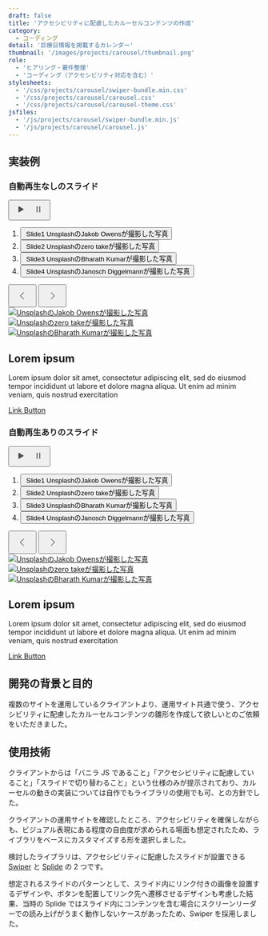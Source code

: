 ```yaml
---
draft: false
title: 'アクセシビリティに配慮したカルーセルコンテンツの作成'
category:
  - コーディング
detail: '診療日情報を掲載するカレンダー'
thumbnail: '/images/projects/carousel/thumbnail.png'
role:
  - 'ヒアリング・要件整理'
  - 'コーディング（アクセシビリティ対応を含む）'
stylesheets:
  - '/css/projects/carousel/swiper-bundle.min.css'
  - '/css/projects/carousel/carousel.css'
  - '/css/projects/carousel/carousel-theme.css'
jsfiles:
  - '/js/projects/carousel/swiper-bundle.min.js'
  - '/js/projects/carousel/carousel.js'
---
```


## 実装例

<div>
  <h3 id="slide-manual">自動再生なしのスライド</h3>
  <div class="p-carousel" role="region" aria-labelledby="#slide-manual" id="carousel-sample01" data-slideautoplay="false">
    <!-- navigations -->
    <div class="p-carousel__nav">
      <!-- play / pause -->
      <button class="c-carousel-button-control" aria-controls="mainslide-track" id="carousel-control" aria-label="スライドを停止">
        <svg width="32" height="32" viewBox="0 0 32 32" fill="none" xmlns="http://www.w3.org/2000/svg" class="c-carousel-button-play">
          <path
            d="M22.2594 15.4023L13.0462 10.0925C12.8352 9.95192 12.5539 9.95192 12.343 10.0925C12.132 10.233 11.9912 10.4442 11.9912 10.6902V21.31C11.9912 21.5563 12.1318 21.8023 12.343 21.9078C12.4484 21.9782 12.5892 22.0133 12.6947 22.0133C12.8002 22.0133 12.941 21.9782 13.0465 21.9078L22.2596 16.598C22.4706 16.4574 22.6114 16.2462 22.6114 16.0002C22.6111 15.7537 22.4704 15.5077 22.2594 15.4022L22.2594 15.4023Z"
            fill="#4D4D4D"
          />
        </svg>
        <svg width="32" height="32" viewBox="0 0 32 32" fill="none" xmlns="http://www.w3.org/2000/svg" class="c-carousel-button-pause">
          <path
            d="M13.3332 9.77765C13.0975 9.77765 12.8713 9.8714 12.7046 10.0381C12.5381 10.2049 12.4443 10.431 12.4443 10.6667V21.3329C12.4443 21.6505 12.6138 21.9441 12.8888 22.1028C13.1637 22.2615 13.5026 22.2615 13.7776 22.1028C14.0528 21.9441 14.2222 21.6506 14.2222 21.3329V10.6667C14.2222 10.431 14.1285 10.2049 13.9617 10.0381C13.795 9.8714 13.5689 9.77765 13.3332 9.77765H13.3332Z"
            fill="#4D4D4D"
          />
          <path
            d="M18.6669 9.77765C18.4312 9.77765 18.2051 9.8714 18.0383 10.0381C17.8716 10.2049 17.7778 10.431 17.7778 10.6667V21.3329C17.7778 21.6505 17.9472 21.9441 18.2225 22.1028C18.4975 22.2615 18.8363 22.2615 19.1113 22.1028C19.3863 21.9441 19.5557 21.6506 19.5557 21.3329V10.6667C19.5557 10.431 19.462 10.2049 19.2955 10.0381C19.1287 9.8714 18.9026 9.77765 18.6669 9.77765H18.6669Z"
            fill="#4D4D4D"
          />
        </svg>
      </button>
      <!-- Thunbnails -->
      <div class="p-carousel__thumbnailArea">
        <div class="p-carousel__thumbnails">
          <div class="swiper" id="thumbnails-track">
            <ol class="swiper-wrapper" role="tablist" aria-label="表示するスライドを選択してください">
              <li class="swiper-slide" role="presentation">
                <button type="button" role="tab" aria-controls="carousel-item-1-1" class="p-carousel__thumbnail">
                  <span class="p-carousel__thumbnail-inner">
                    <span class="c-carousel__thumbnail-image"><img src="/images/projects/carousel/thumb-1.jpg" alt="" /></span>
                    <span class="c-carousel__thumbnail-heading">Slide1</span>
                    <span class="c-carousel__thumbnail-summary">UnsplashのJakob Owensが撮影した写真</span>
                  </span>
                </button>
              </li>
              <li class="swiper-slide" role="presentation">
                <button type="button" role="tab" aria-controls="carousel-item-1-2" class="p-carousel__thumbnail">
                  <span class="p-carousel__thumbnail-inner">
                    <span class="c-carousel__thumbnail-image"><img src="/images/projects/carousel/thumb-2.jpg" alt="" /></span>
                    <span class="c-carousel__thumbnail-heading">Slide2</span>
                    <span class="c-carousel__thumbnail-summary">Unsplashのzero takeが撮影した写真</span>
                  </span>
                </button>
              </li>
              <li class="swiper-slide" role="presentation">
                <button type="button" role="tab" aria-controls="carousel-item-1-3" class="p-carousel__thumbnail">
                  <span class="p-carousel__thumbnail-inner">
                    <span class="c-carousel__thumbnail-image"><img src="/images/projects/carousel/thumb-3.jpg" alt="" /></span>
                    <span class="c-carousel__thumbnail-heading">Slide3</span>
                    <span class="c-carousel__thumbnail-summary">UnsplashのBharath Kumarが撮影した写真</span>
                  </span>
                </button>
              </li>
              <li class="swiper-slide" role="presentation">
                <button type="button" role="tab" aria-controls="carousel-item-1-4" class="p-carousel__thumbnail">
                  <span class="p-carousel__thumbnail-inner">
                    <span class="c-carousel__thumbnail-image"><img src="/images/projects/carousel/thumb-4.jpg" alt="" /></span>
                    <span class="c-carousel__thumbnail-heading">Slide4</span>
                    <span class="c-carousel__thumbnail-summary">UnsplashのJanosch Diggelmannが撮影した写真</span>
                  </span>
                </button>
              </li>
            </ol>
          </div>
        </div>
      </div>
      <!-- Controls-->
      <div class="p-carousel__controls">
        <button class="c-carousel-control-button c-carousel-control-button--prev" tabindex="0" aria-controls="thumbnails-track">
          <svg width="40" height="40" viewBox="0 0 40 40" fill="none" xmlns="http://www.w3.org/2000/svg">
            <path
              fill-rule="evenodd"
              clip-rule="evenodd"
              d="M22.375 27.3125L23.1704 26.5171L16.6532 20L23.1704 13.4829L22.375 12.6875L15.0625 20L22.375 27.3125Z"
              fill="#4D4D4D"
              class="c-carousel-control-button-arrow"
            />
          </svg>
        </button>
        <button class="c-carousel-control-button c-carousel-control-button--next" tabindex="0" aria-controls="thumbnails-track">
          <svg width="40" height="40" viewBox="0 0 40 40" fill="none" xmlns="http://www.w3.org/2000/svg">
            <path
              fill-rule="evenodd"
              clip-rule="evenodd"
              d="M17.625 27.3125L16.8296 26.5171L23.3468 20L16.8296 13.4829L17.625 12.6875L24.9375 20L17.625 27.3125Z"
              fill="#4D4D4D"
              class="c-carousel-control-button-arrow"
            />
          </svg>
        </button>
      </div>
    </div>
    <!-- Slide -->
    <div class="p-carousel__items swiper js-mainslide-track" id="mainslide-track">
      <div class="swiper-wrapper" role="presentation">
        <div class="swiper-slide" id="carousel-item-1-1" role="tabpanel">
          <div class="p-catousel__item">
            <a href="#">
              <picture class="c-carousel__items-image">
                <source media="(max-width:767px)" srcset="/images/projects/carousel/image1_s.jpg 340w" sizes="100vw" />
                <source media="(min-width:768px)" srcset="/images/projects/carousel/image1_l.jpg 1440w" sizes="(max-width:1440px) 100vw, 1440px" />
                <img src="/images/projects/carousel/image1_l.jpg" alt="UnsplashのJakob Owensが撮影した写真" />
              </picture>
            </a>
          </div>
        </div>
        <div class="swiper-slide" id="carousel-item-1-2" role="tabpanel">
          <div class="p-catousel__item">
            <a href="#">
              <picture class="c-carousel__items-image">
                <source media="(max-width:767px)" srcset="/images/projects/carousel/image2_s.jpg 340w" sizes="100vw" />
                <source media="(min-width:768px)" srcset="/images/projects/carousel/image2_l.jpg 1440w" sizes="(max-width:1440px) 100vw, 1440px" />
                <img src="/images/projects/carousel/image2_l.jpg" alt="Unsplashのzero takeが撮影した写真" />
              </picture>
            </a>
          </div>
        </div>
        <div class="swiper-slide" id="carousel-item-1-3" role="tabpanel">
          <div class="p-catousel__item">
            <a href="#">
              <picture class="c-carousel__items-image">
                <source media="(max-width:767px)" srcset="/images/projects/carousel/image3_s.jpg 340w" sizes="100vw" />
                <source media="(min-width:768px)" srcset="/images/projects/carousel/image3_l.jpg 1440w" sizes="(max-width:1440px) 100vw, 1440px" />
                <img src="/images/projects/carousel/image3_l.jpg" alt="UnsplashのBharath Kumarが撮影した写真" />
              </picture>
            </a>
          </div>
        </div>
        <div class="swiper-slide" id="carousel-item-1-4" role="tabpanel">
          <div class="p-catousel__item p-catousel__item--content p-carousel__item--p-slide4">
            <div class="p-slide4__content">
              <h2 class="p-slide4__heading">Lorem ipsum</h2>
              <p>
                Lorem ipsum dolor sit amet, consectetur adipiscing elit, sed do eiusmod tempor incididunt ut labore et dolore magna aliqua. Ut enim ad minim veniam, quis nostrud exercitation
              </p>
              <div class="p-slide4__link"><a href="#" class="c-button c-button--white">Link Button</a></div>
            </div>
            <div class="p-slide4__image"><img src="/images/projects/carousel/image4_l.jpg" alt="" /></div>
          </div>
        </div>
      </div>
    </div>
  </div>
</div>

<div class="mt-20">
  <h3 id="slide-autoplay">自動再生ありのスライド</h3>
  <div class="p-carousel" role="region" aria-labelledby="#slide-autoplay" id="carousel-sample02" data-slideautoplay="true">
    <!-- navigations -->
    <div class="p-carousel__nav">
      <!-- play / pause -->
      <button class="c-carousel-button-control" aria-controls="mainslide-track2" id="carousel-control2" aria-label="スライドを停止">
        <svg width="32" height="32" viewBox="0 0 32 32" fill="none" xmlns="http://www.w3.org/2000/svg" class="c-carousel-button-play">
          <path
            d="M22.2594 15.4023L13.0462 10.0925C12.8352 9.95192 12.5539 9.95192 12.343 10.0925C12.132 10.233 11.9912 10.4442 11.9912 10.6902V21.31C11.9912 21.5563 12.1318 21.8023 12.343 21.9078C12.4484 21.9782 12.5892 22.0133 12.6947 22.0133C12.8002 22.0133 12.941 21.9782 13.0465 21.9078L22.2596 16.598C22.4706 16.4574 22.6114 16.2462 22.6114 16.0002C22.6111 15.7537 22.4704 15.5077 22.2594 15.4022L22.2594 15.4023Z"
            fill="#4D4D4D"
          />
        </svg>
        <svg width="32" height="32" viewBox="0 0 32 32" fill="none" xmlns="http://www.w3.org/2000/svg" class="c-carousel-button-pause">
          <path
            d="M13.3332 9.77765C13.0975 9.77765 12.8713 9.8714 12.7046 10.0381C12.5381 10.2049 12.4443 10.431 12.4443 10.6667V21.3329C12.4443 21.6505 12.6138 21.9441 12.8888 22.1028C13.1637 22.2615 13.5026 22.2615 13.7776 22.1028C14.0528 21.9441 14.2222 21.6506 14.2222 21.3329V10.6667C14.2222 10.431 14.1285 10.2049 13.9617 10.0381C13.795 9.8714 13.5689 9.77765 13.3332 9.77765H13.3332Z"
            fill="#4D4D4D"
          />
          <path
            d="M18.6669 9.77765C18.4312 9.77765 18.2051 9.8714 18.0383 10.0381C17.8716 10.2049 17.7778 10.431 17.7778 10.6667V21.3329C17.7778 21.6505 17.9472 21.9441 18.2225 22.1028C18.4975 22.2615 18.8363 22.2615 19.1113 22.1028C19.3863 21.9441 19.5557 21.6506 19.5557 21.3329V10.6667C19.5557 10.431 19.462 10.2049 19.2955 10.0381C19.1287 9.8714 18.9026 9.77765 18.6669 9.77765H18.6669Z"
            fill="#4D4D4D"
          />
        </svg>
      </button>
      <!-- Thunbnails -->
      <div class="p-carousel__thumbnailArea">
        <div class="p-carousel__thumbnails">
          <div class="swiper" id="thumbnails-track2">
            <ol class="swiper-wrapper" role="tablist" aria-label="表示するスライドを選択してください">
              <li class="swiper-slide" role="presentation">
                <button type="button" role="tab" aria-controls="carousel-item-2-1" class="p-carousel__thumbnail">
                  <span class="p-carousel__thumbnail-inner">
                    <span class="c-carousel__thumbnail-image"><img src="/images/projects/carousel/thumb-1.jpg" alt="" /></span>
                    <span class="c-carousel__thumbnail-heading">Slide1</span>
                    <span class="c-carousel__thumbnail-summary">UnsplashのJakob Owensが撮影した写真</span>
                  </span>
                </button>
              </li>
              <li class="swiper-slide" role="presentation">
                <button type="button" role="tab" aria-controls="carousel-item-2-2" class="p-carousel__thumbnail">
                  <span class="p-carousel__thumbnail-inner">
                    <span class="c-carousel__thumbnail-image"><img src="/images/projects/carousel/thumb-2.jpg" alt="" /></span>
                    <span class="c-carousel__thumbnail-heading">Slide2</span>
                    <span class="c-carousel__thumbnail-summary">Unsplashのzero takeが撮影した写真</span>
                  </span>
                </button>
              </li>
              <li class="swiper-slide" role="presentation">
                <button type="button" role="tab" aria-controls="carousel-item-2-3" class="p-carousel__thumbnail">
                  <span class="p-carousel__thumbnail-inner">
                    <span class="c-carousel__thumbnail-image"><img src="/images/projects/carousel/thumb-3.jpg" alt="" /></span>
                    <span class="c-carousel__thumbnail-heading">Slide3</span>
                    <span class="c-carousel__thumbnail-summary">UnsplashのBharath Kumarが撮影した写真</span>
                  </span>
                </button>
              </li>
              <li class="swiper-slide" role="presentation">
                <button type="button" role="tab" aria-controls="carousel-item-2-4" class="p-carousel__thumbnail">
                  <span class="p-carousel__thumbnail-inner">
                    <span class="c-carousel__thumbnail-image"><img src="/images/projects/carousel/thumb-4.jpg" alt="" /></span>
                    <span class="c-carousel__thumbnail-heading">Slide4</span>
                    <span class="c-carousel__thumbnail-summary">UnsplashのJanosch Diggelmannが撮影した写真</span>
                  </span>
                </button>
              </li>
            </ol>
          </div>
        </div>
      </div>
      <!-- Controls-->
      <div class="p-carousel__controls">
        <button class="c-carousel-control-button c-carousel-control-button--prev" tabindex="0" aria-controls="thumbnails-track2">
          <svg width="40" height="40" viewBox="0 0 40 40" fill="none" xmlns="http://www.w3.org/2000/svg">
            <path
              fill-rule="evenodd"
              clip-rule="evenodd"
              d="M22.375 27.3125L23.1704 26.5171L16.6532 20L23.1704 13.4829L22.375 12.6875L15.0625 20L22.375 27.3125Z"
              fill="#4D4D4D"
              class="c-carousel-control-button-arrow"
            />
          </svg>
        </button>
        <button class="c-carousel-control-button c-carousel-control-button--next" tabindex="0" aria-controls="thumbnails-track2">
          <svg width="40" height="40" viewBox="0 0 40 40" fill="none" xmlns="http://www.w3.org/2000/svg">
            <path
              fill-rule="evenodd"
              clip-rule="evenodd"
              d="M17.625 27.3125L16.8296 26.5171L23.3468 20L16.8296 13.4829L17.625 12.6875L24.9375 20L17.625 27.3125Z"
              fill="#4D4D4D"
              class="c-carousel-control-button-arrow"
            />
          </svg>
        </button>
      </div>
    </div>
    <!-- Slide -->
    <div class="p-carousel__items swiper js-mainslide-track" id="mainslide-track2">
      <div class="swiper-wrapper" role="presentation">
        <div class="swiper-slide" id="carousel-item-2-1" role="tabpanel">
          <div class="p-catousel__item">
            <a href="#">
              <picture class="c-carousel__items-image">
                <source media="(max-width:767px)" srcset="/images/projects/carousel/image1_s.jpg 340w" sizes="100vw" />
                <source media="(min-width:768px)" srcset="/images/projects/carousel/image1_l.jpg 1440w" sizes="(max-width:1440px) 100vw, 1440px" />
                <img src="/images/projects/carousel/image1_l.jpg" alt="UnsplashのJakob Owensが撮影した写真" />
              </picture>
            </a>
          </div>
        </div>
        <div class="swiper-slide" id="carousel-item-2-2" role="tabpanel">
          <div class="p-catousel__item">
            <a href="#">
              <picture class="c-carousel__items-image">
                <source media="(max-width:767px)" srcset="/images/projects/carousel/image2_s.jpg 340w" sizes="100vw" />
                <source media="(min-width:768px)" srcset="/images/projects/carousel/image2_l.jpg 1440w" sizes="(max-width:1440px) 100vw, 1440px" />
                <img src="/images/projects/carousel/image2_l.jpg" alt="Unsplashのzero takeが撮影した写真" />
              </picture>
            </a>
          </div>
        </div>
        <div class="swiper-slide" id="carousel-item-2-3" role="tabpanel">
          <div class="p-catousel__item">
            <a href="#">
              <picture class="c-carousel__items-image">
                <source media="(max-width:767px)" srcset="/images/projects/carousel/image3_s.jpg 340w" sizes="100vw" />
                <source media="(min-width:768px)" srcset="/images/projects/carousel/image3_l.jpg 1440w" sizes="(max-width:1440px) 100vw, 1440px" />
                <img src="/images/projects/carousel/image3_l.jpg" alt="UnsplashのBharath Kumarが撮影した写真" />
              </picture>
            </a>
          </div>
        </div>
        <div class="swiper-slide" id="carousel-item-2-4" role="tabpanel">
          <div class="p-catousel__item p-catousel__item--content p-carousel__item--p-slide4">
            <div class="p-slide4__content">
              <h2 class="p-slide4__heading">Lorem ipsum</h2>
              <p>
                Lorem ipsum dolor sit amet, consectetur adipiscing elit, sed do eiusmod tempor incididunt ut labore et dolore magna aliqua. Ut enim ad minim veniam, quis nostrud exercitation
              </p>
              <div class="p-slide4__link"><a href="#" class="c-button c-button--white">Link Button</a></div>
            </div>
            <div class="p-slide4__image"><img src="/images/projects/carousel/image4_l.jpg" alt="" /></div>
          </div>
        </div>
      </div>
    </div>
  </div>
</div>

## 開発の背景と目的

複数のサイトを運用しているクライアントより、運用サイト共通で使う、アクセシビリティに配慮したカルーセルコンテンツの雛形を作成して欲しいとのご依頼をいただきました。

## 使用技術

クライアントからは「バニラ JS であること」「アクセシビリティに配慮していること」「スライドで切り替わること」という仕様のみが提示されており、カルーセルの動きの実装については自作でもライブラリの使用でも可、との方針でした。

クライアントの運用サイトを確認したところ、アクセシビリティを確保しながらも、ビジュアル表現にある程度の自由度が求められる場面も想定されたため、ライブラリをベースにカスタマイズする形を選択しました。

検討したライブラリは、アクセシビリティに配慮したスライドが設置できる <a href="https://swiperjs.com/" target="_blank">Swiper</a> と <a href="https://ja.splidejs.com/" target="_blank">Splide</a> の 2 つです。

想定されるスライドのパターンとして、スライド内にリンク付きの画像を設置するデザインや、ボタンを配置してリンク先へ遷移させるデザインも考慮した結果、当時の Splide ではスライド内にコンテンツを含む場合にスクリーンリーダーでの読み上げがうまく動作しないケースがあったため、Swiper を採用しました。
